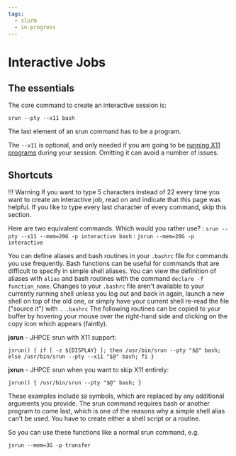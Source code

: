 ```yaml
---
tags:
  - slurm
  - in-progress
---
```


# Interactive Jobs  

## The essentials
The core command to create an interactive session is:

`srun --pty --x11 bash`

The last element of an srun command has to be a program.

The `--x11` is optional, and only needed if you are going to be [running X11 programs](../access/x11.md) during your session. Omitting it can avoid a number of issues.


## Shortcuts

!!! Warning
    If you want to type 5 characters instead of 22 every time you want to create an interactive job, read on and indicate that this page was helpful.  If you like to type every last character of every command, skip this section.

Here are two equivalent commands. Which would you rather use?
: `srun --pty --x11 --mem=20G -p interactive bash`
: `jsrun --mem=20G -p interactive`

You can define aliases and bash routines in your `.bashrc` file for commands you use frequently.  Bash functions can be useful for commands that are difficult to specify in simple shell aliases. You can view the definition of aliases with `alias` and bash routines with the command `declare -f function_name`.   Changes to your `.bashrc` file aren't available to your currently running shell unless you log out and back in again, launch a new shell on top of the old one, or simply have your current shell re-read the file ("source it") with `. .bashrc` The following routines can be copied to your buffer by hovering your mouse over the right-hand side and clicking on the copy icon which appears (faintly).

**jsrun** - JHPCE srun with X11 support:
```
jsrun() { if [ -z ${DISPLAY} ]; then /usr/bin/srun --pty "$@" bash; else /usr/bin/srun --pty --x11 "$@" bash; fi }
```

**jxrun** - JHPCE srun when you want to skip X11 entirely:

```
jxrun() { /usr/bin/srun --pty "$@" bash; }
```

These examples include `$@` symbols, which are replaced by any additional arguments you provide. The srun command requires bash or another program to come last, which is one of the reasons why a simple shell alias can't be used. You have to create either a shell script or a routine.

So you can use these functions like a normal srun command, e.g.

```jsrun --mem=3G -p transfer```
